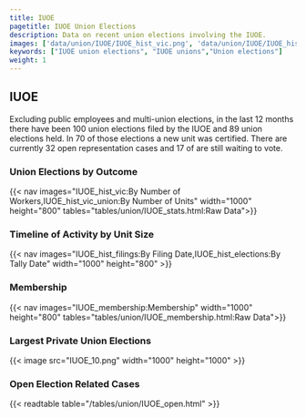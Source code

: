```yaml
---
title: IUOE
pagetitle: IUOE Union Elections
description: Data on recent union elections involving the IUOE.
images: ['data/union/IUOE/IUOE_hist_vic.png', 'data/union/IUOE/IUOE_hist_size.png', 'data/union/IUOE/IUOE_10.png']
keywords: ["IUOE union elections", "IUOE unions","Union elections"]
weight: 1
---
```

##  IUOE

Excluding public employees and multi-union elections, in the last 12 months there have been 100 union elections filed by the IUOE and 89 union elections held. In 70 of those elections a new unit was certified. There are currently 32 open representation cases and 17 of are still waiting to vote.

### Union Elections by Outcome
{{< nav images="IUOE_hist_vic:By Number of Workers,IUOE_hist_vic_union:By Number of Units" width="1000" height="800" tables="tables/union/IUOE_stats.html:Raw Data">}}

### Timeline of Activity by Unit Size
{{< nav images="IUOE_hist_filings:By Filing Date,IUOE_hist_elections:By Tally Date" width="1000" height="800" >}}

### Membership
{{< nav images="IUOE_membership:Membership" width="1000" height="800" tables="tables/union/IUOE_membership.html:Raw Data">}}

### Largest Private Union Elections
{{< image src="IUOE_10.png" width="1000" height="1000"  >}}

### Open Election Related Cases
{{< readtable table="/tables/union/IUOE_open.html" >}}

